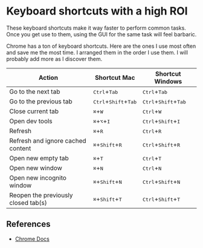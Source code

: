 # Keyboard shortcuts with a high ROI

These keyboard shortcuts make it way faster to perform common tasks. Once you get use to them, using the GUI for the same task will feel barbaric.

Chrome has a ton of keyboard shortcuts. Here are the ones I use most often and save me the most time. I arranged them in the order I use them. I will probably add more as I discover them.

| Action                              | Shortcut Mac                                    | Shortcut Windows                                |
| ----------------------------------- | ----------------------------------------------- | ----------------------------------------------- |
| Go to the next tab                  | <kbd>Ctrl</kbd>+<kbd>Tab</kbd>                  | <kbd>Ctrl</kbd>+<kbd>Tab</kbd>                  |
| Go to the previous tab              | <kbd>Ctrl</kbd>+<kbd>Shift</kbd>+<kbd>Tab</kbd> | <kbd>Ctrl</kbd>+<kbd>Shift</kbd>+<kbd>Tab</kbd> |
| Close current tab                   | <kbd>⌘</kbd>+<kbd>W</kbd>                       | <kbd>Ctrl</kbd>+<kbd>W</kbd>                    |
| Open dev tools                      | <kbd>⌘</kbd>+<kbd>⌥</kbd>+<kbd>I</kbd>          | <kbd>Ctrl</kbd>+<kbd>Shift</kbd>+<kbd>I</kbd>   |
| Refresh                             | <kbd>⌘</kbd>+<kbd>R</kbd>                       | <kbd>Ctrl</kbd>+<kbd>R</kbd>                    |
| Refresh and ignore cached content   | <kbd>⌘</kbd>+<kbd>Shift</kbd>+<kbd>R</kbd>      | <kbd>Ctrl</kbd>+<kbd>Shift</kbd>+<kbd>R</kbd>   |
| Open new empty tab                  | <kbd>⌘</kbd>+<kbd>T</kbd>                       | <kbd>Ctrl</kbd>+<kbd>T</kbd>                    |
| Open new window                     | <kbd>⌘</kbd>+<kbd>N</kbd>                       | <kbd>Ctrl</kbd>+<kbd>N</kbd>                    |
| Open new incognito window           | <kbd>⌘</kbd>+<kbd>Shift</kbd>+<kbd>N</kbd>      | <kbd>Ctrl</kbd>+<kbd>Shift</kbd>+<kbd>N</kbd>   |
| Reopen the previously closed tab(s) | <kbd>⌘</kbd>+<kbd>Shift</kbd>+<kbd>T</kbd>      | <kbd>Ctrl</kbd>+<kbd>Shift</kbd>+<kbd>T</kbd>   |

## References

- [Chrome Docs](https://support.google.com/chrome/answer/157179)
